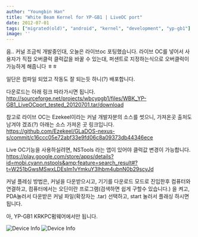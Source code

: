 ```yaml
---
author: "Youngbin Han"
title: "White Beam Kernel for YP-GB1 | LiveOC port"
date: 2012-07-01
tags: ["migrated(old)", "android", "kernel", "development", "yp-gb1"]
image: ''
---
```


음.. 커널 조금씩 개발중인대,
오늘은 라이브oc 포팅했습니다.
라이브 OC를 넣어서 사용자가 직접 오버클럭 클럭값을 바꿀 수 있는대,
퍼샌트로 지정하는식으로 오버클럭이 가능하게 해줍니다 ㅎㅎ

일단은 컴파일 되었고 작동도 잘 되는듯 하니(?) 배포합니다.

다운로드는 아래 링크 따라가시면 됩니다.
http://sourceforge.net/projects/wbcypgb1/files/WBK_YP-GB1_LiveOCport_tested_20120701.tar/download

참고로 라이브 OC는 Ezekeel이라는 커널 개발자분의 소스를 썻으니, 가져온곳 출처도 남겨야 겠죠(?) 아래는 소스 가져온 곳 링크입니다.
https://github.com/Ezekeel/GLaDOS-nexus-s/commit/c16ccc05e72abf33e9fd06c8a09373db44346ece


Live OC기능을 사용하실려면, NSTools 라는 앱이 있어야 클럭값 변경이 가능합니다.
https://play.google.com/store/apps/details?id=mobi.cyann.nstools&amp;feature=search_result#?t=W251bGwsMSwxLDEsIm1vYmkuY3lhbm4ubnN0b29scyJd

커널 플레싱 방법은, 커널을 다운받으시고, 기기를 다운로드 모드로 진입한후 컴퓨터와 연결하고, 컴퓨터에서는 오딘이란 프로그램(검색하면 쉽게 구할수 있습니다.) 을 켜고, PDA눌러서 다운받은 커널 파일(확장자는 .tar) 선택하고, start 눌러서 플래싱 하시면 됩니다.

아, YP-GB1 KRKPC펌웨어에서만 됩니다.

![Device Info](https://sukso96100.github.io/blogimgs/SC20120701-181312.png)
![Device Info](https://sukso96100.github.io/blogimgs/SC20120701-175608.png)
